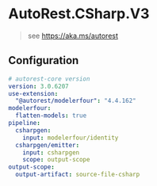 # AutoRest.CSharp.V3
> see https://aka.ms/autorest

## Configuration
```yaml
# autorest-core version
version: 3.0.6207
use-extension:
  "@autorest/modelerfour": "4.4.162"
modelerfour:
  flatten-models: true
pipeline:
  csharpgen:
    input: modelerfour/identity
  csharpgen/emitter:
    input: csharpgen
    scope: output-scope
output-scope:
  output-artifact: source-file-csharp
```